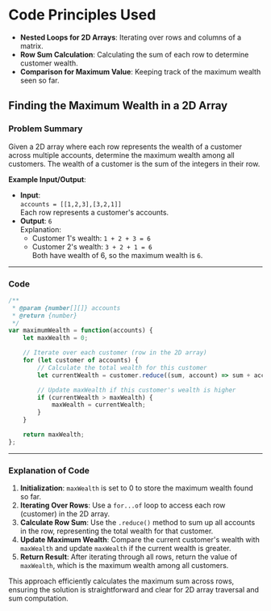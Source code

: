 # Code Principles Used  
- **Nested Loops for 2D Arrays**: Iterating over rows and columns of a matrix.  
- **Row Sum Calculation**: Calculating the sum of each row to determine customer wealth.  
- **Comparison for Maximum Value**: Keeping track of the maximum wealth seen so far.  

## Finding the Maximum Wealth in a 2D Array  
### Problem Summary  
Given a 2D array where each row represents the wealth of a customer across multiple accounts, determine the maximum wealth among all customers. The wealth of a customer is the sum of the integers in their row.  

**Example Input/Output**:  
- **Input**:  
  `accounts = [[1,2,3],[3,2,1]]`  
  Each row represents a customer's accounts.  
- **Output**: `6`  
  Explanation:  
  - Customer 1's wealth: `1 + 2 + 3 = 6`  
  - Customer 2's wealth: `3 + 2 + 1 = 6`  
  Both have wealth of 6, so the maximum wealth is `6`.  

---

### Code  
```javascript  
/**
 * @param {number[][]} accounts
 * @return {number}
 */
var maximumWealth = function(accounts) {
    let maxWealth = 0;

    // Iterate over each customer (row in the 2D array)
    for (let customer of accounts) {
        // Calculate the total wealth for this customer
        let currentWealth = customer.reduce((sum, account) => sum + account, 0);

        // Update maxWealth if this customer's wealth is higher
        if (currentWealth > maxWealth) {
            maxWealth = currentWealth;
        }
    }

    return maxWealth;
};
```

---

### Explanation of Code  
1. **Initialization**: `maxWealth` is set to 0 to store the maximum wealth found so far.  
2. **Iterating Over Rows**: Use a `for...of` loop to access each row (customer) in the 2D array.  
3. **Calculate Row Sum**: Use the `.reduce()` method to sum up all accounts in the row, representing the total wealth for that customer.  
4. **Update Maximum Wealth**: Compare the current customer's wealth with `maxWealth` and update `maxWealth` if the current wealth is greater.  
5. **Return Result**: After iterating through all rows, return the value of `maxWealth`, which is the maximum wealth among all customers.  

This approach efficiently calculates the maximum sum across rows, ensuring the solution is straightforward and clear for 2D array traversal and sum computation.